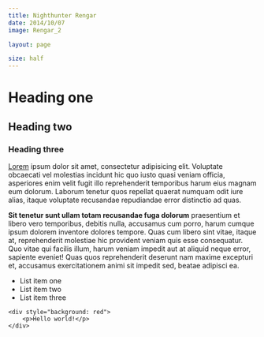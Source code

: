 ```yaml
---
title: Nighthunter Rengar
date: 2014/10/07
image: Rengar_2

layout: page

size: half
---
```



# Heading one

## Heading two

### Heading three

[Lorem](http://google.com) ipsum dolor sit amet, consectetur adipisicing elit. Voluptate obcaecati vel molestias incidunt hic quo iusto quasi veniam officia, asperiores enim velit fugit illo reprehenderit temporibus harum eius magnam eum dolorum. Laborum tenetur quos repellat quaerat numquam odit iure alias, itaque voluptate recusandae repudiandae error distinctio ad quas.

**Sit tenetur sunt ullam totam recusandae fuga dolorum** praesentium et libero vero temporibus, debitis nulla, accusamus cum porro, harum cumque ipsum dolorem inventore dolores tempore. Quas cum libero sint vitae, itaque at, reprehenderit molestiae hic provident veniam quis esse consequatur. Quo vitae qui facilis illum, harum veniam impedit aut at aliquid neque error, sapiente eveniet! Quas quos reprehenderit deserunt nam maxime excepturi et, accusamus exercitationem animi sit impedit sed, beatae adipisci ea.

- List item one
- List item two
- List item three


>   
    <div style="background: red">
        <p>Hello world!</p>
    </div>